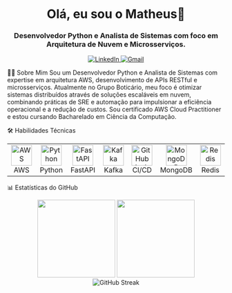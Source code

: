 <div align="center">
<h1 align="center">Olá, eu sou o Matheus👋</h1>
<h3 align="center">Desenvolvedor Python e Analista de Sistemas com foco em Arquitetura de Nuvem e Microsserviços.</h3>
</div>

<div align="center">
<a href="https://www.linkedin.com/in/silvamat-dev/" target="_blank">
<img src="https://img.shields.io/badge/LinkedIn-0077B5?style=for-the-badge&logo=linkedin&logoColor=white" alt="LinkedIn"/>
</a>
<a href="mailto:msbrsilva@gmail.com" target="_blank">
<img src="https://img.shields.io/badge/Gmail-D14836?style=for-the-badge&logo=gmail&logoColor=white" alt="Gmail"/>
</a>
</div>

👨‍💻 Sobre Mim
Sou um Desenvolvedor Python e Analista de Sistemas com expertise em arquitetura AWS, desenvolvimento de APIs RESTful e microsserviços. Atualmente no Grupo Boticário, meu foco é otimizar sistemas distribuídos através de soluções escaláveis em nuvem, combinando práticas de SRE e automação para impulsionar a eficiência operacional e a redução de custos. Sou certificado AWS Cloud Practitioner e estou cursando Bacharelado em Ciência da Computação.   

🛠️ Habilidades Técnicas
<table align="center">
<tr>
<td align="center" width="96">
<a href="#-cloud--infraestrutura">
<img src="https://skillicons.dev/icons?i=aws" width="48" height="48" alt="AWS" />
</a>
<br>AWS
</td>
<td align="center" width="96">
<a href="#-desenvolvimento">
<img src="https://skillicons.dev/icons?i=python" width="48" height="48" alt="Python" />
</a>
<br>Python
</td>
<td align="center" width="96">
<a href="#-desenvolvimento">
<img src="https://skillicons.dev/icons?i=fastapi" width="48" height="48" alt="FastAPI" />
</a>
<br>FastAPI
</td>
<td align="center" width="96">
<a href="#-desenvolvimento">
<img src="https://skillicons.dev/icons?i=kafka" width="48" height="48" alt="Kafka" />
</a>
<br>Kafka
</td>
<td align="center" width="96">
<a href="#-devops--sre">
<img src="https://skillicons.dev/icons?i=githubactions" width="48" height="48" alt="GitHub Actions" />
</a>
<br>CI/CD
</td>
<td align="center" width="96">
<a href="#-bancos-de-dados">
<img src="https://skillicons.dev/icons?i=mongodb" width="48" height="48" alt="MongoDB" />
</a>
<br>MongoDB
</td>
<td align="center" width="96">
<a href="#-bancos-de-dados">
<img src="https://skillicons.dev/icons?i=redis" width="48" height="48" alt="Redis" />
</a>
<br>Redis
</td>
</tr>
</table>

📊 Estatísticas do GitHub
<div align="center">
<img height="180em" src="https://github-readme-stats.vercel.app/api?username=MatheusSSilvaBr&show_icons=true&theme=tokyonight&include_all_commits=true&count_private=true"/>
<img height="180em" src="https://github-readme-stats.vercel.app/api/top-langs/?username=MatheusSSilvaBr&layout=compact&langs_count=7&theme=tokyonight&hide=html,css,jupyter%20notebook"/>
</div>

<div align="center">
<img src="https://github-readme-streak-stats.herokuapp.com/?user=MatheusSSilvaBr&theme=tokyonight" alt="GitHub Streak" />
</div>
